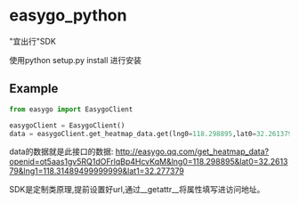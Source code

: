 # easygo_python
"宜出行"SDK

使用python setup.py install 进行安装

## Example
```python
from easygo import EasygoClient

easygoClient = EasygoClient()
data = easygoClient.get_heatmap_data.get(lng0=118.298895,lat0=32.261379,lng1=118.31489499999999,lat1=32.277379)
```
data的数据就是此接口的数据:
http://easygo.qq.com/get_heatmap_data?openid=ot5aas1gv5RQ1dOFrlqBp4HcvKqM&lng0=118.298895&lat0=32.261379&lng1=118.31489499999999&lat1=32.277379

SDK是定制类原理,提前设置好url,通过__getattr__将属性填写进访问地址。
